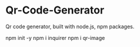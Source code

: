 # Qr-Code-Generator
Qr code generator, built with node.js, npm packages.

npm init -y
npm i inquirer
npm i qr-image
